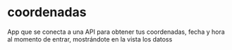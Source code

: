 # coordenadas
App que se conecta a una API para obtener tus coordenadas, fecha y hora al momento de entrar, mostrándote en la vista los datoss
